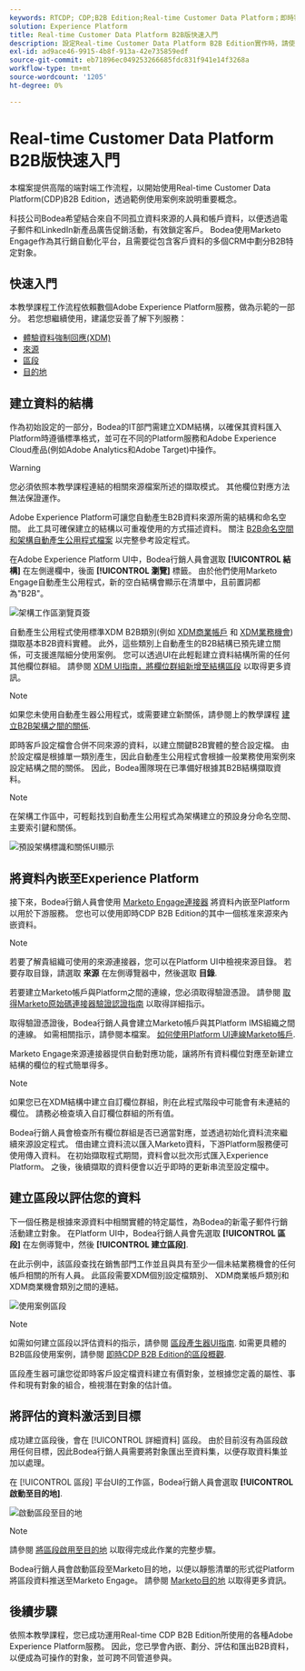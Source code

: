 ```yaml
---
keywords: RTCDP; CDP;B2B Edition;Real-time Customer Data Platform；即時客戶資料平台；即時cdp;b2b; CDP
solution: Experience Platform
title: Real-time Customer Data Platform B2B版快速入門
description: 設定Real-time Customer Data Platform B2B Edition實作時，請使用此範例案例作為範例。
exl-id: ad9ace46-9915-4b8f-913a-42e735859edf
source-git-commit: eb71896ec049253266685fdc831f941e14f3268a
workflow-type: tm+mt
source-wordcount: '1205'
ht-degree: 0%

---
```


# Real-time Customer Data Platform B2B版快速入門

本檔案提供高階的端對端工作流程，以開始使用Real-time Customer Data Platform(CDP)B2B Edition，透過範例使用案例來說明重要概念。

科技公司Bodea希望結合來自不同孤立資料來源的人員和帳戶資料，以便透過電子郵件和LinkedIn新產品廣告促銷活動，有效鎖定客戶。 Bodea使用Marketo Engage作為其行銷自動化平台，且需要從包含客戶資料的多個CRM中劃分B2B特定對象。

## 快速入門

本教學課程工作流程依賴數個Adobe Experience Platform服務，做為示範的一部分。 若您想繼續使用，建議您妥善了解下列服務：

- [體驗資料強制回應(XDM)](../xdm/home.md)
- [來源](../sources/home.md)
- [區段](../segmentation/home.md)
- [目的地](../destinations/home.md)

## 建立資料的結構

作為初始設定的一部分，Bodea的IT部門需建立XDM結構，以確保其資料匯入Platform時遵循標準格式，並可在不同的Platform服務和Adobe Experience Cloud產品(例如Adobe Analytics和Adobe Target)中操作。

>[!WARNING]
>
>您必須依照本教學課程連結的相關來源檔案所述的擷取模式。 其他欄位對應方法無法保證運作。

Adobe Experience Platform可讓您自動產生B2B資料來源所需的結構和命名空間。 此工具可確保建立的結構以可重複使用的方式描述資料。 關注 [B2B命名空間和架構自動產生公用程式檔案](../sources/connectors/adobe-applications/marketo/marketo-namespaces.md) 以完整參考設定程式。

在Adobe Experience Platform UI中，Bodea行銷人員會選取 **[!UICONTROL 結構]** 在左側邊欄中，後面 **[!UICONTROL 瀏覽]** 標籤。 由於他們使用Marketo Engage自動產生公用程式，新的空白結構會顯示在清單中，且前置詞都為&quot;B2B&quot;。

![架構工作區瀏覽頁簽](./assets/b2b-tutorial/empty-b2b-schemas.png)

自動產生公用程式使用標準XDM B2B類別(例如 [XDM商業帳戶](../xdm/classes/b2b/business-account.md) 和 [XDM業務機會](../xdm/classes/b2b/business-opportunity.md))擷取基本B2B資料實體。 此外，這些類別上自動產生的B2B結構已預先建立關係，可支援進階細分使用案例。 您可以透過UI在此輕鬆建立資料結構所需的任何其他欄位群組。 請參閱 [XDM UI指南，將欄位群組新增至結構區段](../xdm/ui/resources/schemas.md#add-field-groups) 以取得更多資訊。

>[!NOTE]
> 
>如果您未使用自動產生器公用程式，或需要建立新關係，請參閱上的教學課程 [建立B2B架構之間的關係](../xdm/tutorials/relationship-b2b.md).

即時客戶設定檔會合併不同來源的資料，以建立關鍵B2B實體的整合設定檔。 由於設定檔是根據單一類別產生，因此自動產生公用程式會根據一般業務使用案例來設定結構之間的關係。 因此，Bodea團隊現在已準備好根據其B2B結構擷取資料。

>[!NOTE]
> 
>在架構工作區中，可輕鬆找到自動產生公用程式為架構建立的預設身分命名空間、主要索引鍵和關係。
>
>![預設架構標識和關係UI顯示](./assets/b2b-tutorial/schema-identity-relationship.png)

## 將資料內嵌至Experience Platform

接下來，Bodea行銷人員會使用 [Marketo Engage連接器](../sources/connectors/adobe-applications/marketo/marketo.md) 將資料內嵌至Platform以用於下游服務。 您也可以使用即時CDP B2B Edition的其中一個核准來源來內嵌資料。

>[!NOTE]
> 
>若要了解貴組織可使用的來源連接器，您可以在Platform UI中檢視來源目錄。 若要存取目錄，請選取 **來源** 在左側導覽器中，然後選取 **目錄**.

若要建立Marketo帳戶與Platform之間的連線，您必須取得驗證憑證。 請參閱 [取得Marketo原始碼連接器驗證認證指南](../sources/connectors/adobe-applications/marketo/marketo-auth.md) 以取得詳細指示。

取得驗證憑證後，Bodea行銷人員會建立Marketo帳戶與其Platform IMS組織之間的連線。 如需相關指示，請參閱本檔案。 [如何使用Platform UI連線Marketo帳戶](../sources/tutorials/ui/create/adobe-applications/marketo.md).

Marketo Engage來源連接器提供自動對應功能，讓將所有資料欄位對應至新建立結構的欄位的程式簡單得多。

>[!NOTE]
> 
>如果您已在XDM結構中建立自訂欄位群組，則在此程式階段中可能會有未連結的欄位。 請務必檢查填入自訂欄位群組的所有值。

Bodea行銷人員會檢查所有欄位群組是否已適當對應，並透過初始化資料流來繼續來源設定程式。 借由建立資料流以匯入Marketo資料，下游Platform服務便可使用傳入資料。 在初始擷取程式期間，資料會以批次形式匯入Experience Platform。 之後，後續擷取的資料便會以近乎即時的更新串流至設定檔中。

## 建立區段以評估您的資料

下一個任務是根據來源資料中相關實體的特定屬性，為Bodea的新電子郵件行銷活動建立對象。 在Platform UI中，Bodea行銷人員會先選取 **[!UICONTROL 區段]** 在左側導覽中，然後 **[!UICONTROL 建立區段]**.

在此示例中，該區段查找在銷售部門工作並且與具有至少一個未結業務機會的任何帳戶相關的所有人員。 此區段需要XDM個別設定檔類別、 XDM商業帳戶類別和XDM商業機會類別之間的連結。

![使用案例區段](./assets/b2b-tutorial/use-case-segment.png)

>[!NOTE]
> 
>如需如何建立區段以評估資料的指示，請參閱 [區段產生器UI指南](../segmentation/ui/segment-builder.md). 如需更具體的B2B區段使用案例，請參閱 [即時CDP B2B Edition的區段概觀](./segmentation/b2b.md).

區段產生器可讓您從即時客戶設定檔資料建立有價對象，並根據您定義的屬性、事件和現有對象的組合，檢視潛在對象的估計值。

## 將評估的資料激活到目標

成功建立區段後，會在 [!UICONTROL 詳細資料] 區段。 由於目前沒有為區段啟用任何目標，因此Bodea行銷人員需要將對象匯出至資料集，以便存取資料集並加以處理。

在 [!UICONTROL 區段] 平台UI的工作區，Bodea行銷人員會選取 **[!UICONTROL 啟動至目的地]**.

![啟動區段至目的地](./assets/b2b-tutorial/activate-to-destination.png)

>[!NOTE]
> 
>請參閱 [將區段啟用至目的地](https://experienceleague.adobe.com/docs/marketo/using/product-docs/core-marketo-concepts/smart-lists-and-static-lists/static-lists/push-an-adobe-experience-cloud-segment-to-a-marketo-static-list.html) 以取得完成此作業的完整步驟。

Bodea行銷人員會啟動區段至Marketo目的地，以便以靜態清單的形式從Platform將區段資料推送至Marketo Engage。 請參閱 [Marketo目的地](https://experienceleague.adobe.com/docs/experience-platform/destinations/catalog/adobe/marketo-engage.html) 以取得更多資訊。

## 後續步驟

依照本教學課程，您已成功運用Real-time CDP B2B Edition所使用的各種Adobe Experience Platform服務。 因此，您已學會內嵌、劃分、評估和匯出B2B資料，以便成為可操作的對象，並可跨不同管道參與。

